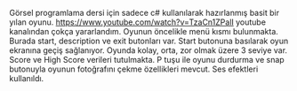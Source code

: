 Görsel programlama dersi için sadece c# kullanılarak hazırlanmış basit bir yılan oyunu.
https://www.youtube.com/watch?v=TzaCn1ZPalI youtube kanalından çokça yararlandım.
Oyunun öncelikle menü kısmı bulunmakta. Burada start, description ve exit butonları var. Start butonuna basılarak oyun ekranına geçiş sağlanıyor. 
Oyunda kolay, orta, zor olmak üzere 3 seviye var. 
Score ve High Score verileri tutulmakta.
P tuşu ile oyunu durdurma ve snap butonuyla oyunun fotoğrafını çekme özellikleri mevcut.
Ses efektleri kullanıldı.
